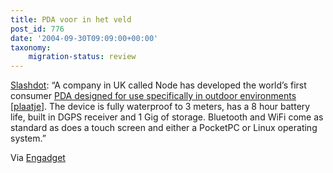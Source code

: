 ```yaml
---
title: PDA voor in het veld
post_id: 776
date: '2004-09-30T09:09:00+00:00'
taxonomy:
    migration-status: review
---
```

[Slashdot](https://web.archive.org/web/20050207105915/http://slashdot.org/article.pl?sid=04/09/28/1340219&tid=100&tid=1): “A company in UK called Node has developed the world’s first consumer [PDA designed for use specifically in outdoor environments](https://web.archive.org/web/20050207105915/http://www.nodeexplore.com/) [[plaatje](https://web.archive.org/web/20050207105915/http://www.weblogsinc.com/common/images/3856521329796276.JPG?0.2795654670668941)]. The device is fully waterproof to 3 meters, has a 8 hour battery life, built in DGPS receiver and 1 Gig of storage. Bluetooth and WiFi come as standard as does a touch screen and either a PocketPC or Linux operating system.”

Via [Engadget](https://web.archive.org/web/20050207105915/http://www.engadget.com/entry/1534298196564954/)
